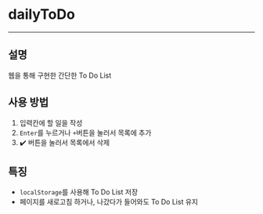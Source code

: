 # dailyToDo

---

## 설명

웹을 통해 구현한 간단한 To Do List

## 사용 방법

1. 입력칸에 할 일을 작성
2. ```Enter```를 누르거나 ```+```버튼을 눌러서 목록에 추가
3. ✔️ 버튼을 눌러서 목록에서 삭제

## 특징

- ```localStorage```를 사용해 To Do List 저장
- 페이지를 새로고침 하거나, 나갔다가 들어와도 To Do List 유지